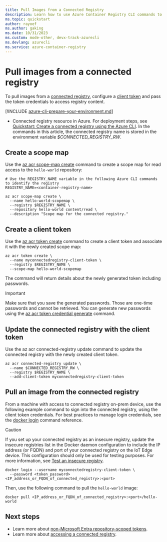 ```yaml
---
title: Pull Images from a Connected Registry 
description: Learn how to use Azure Container Registry CLI commands to configure a client token and pull images from a connected registry.
ms.topic: quickstart
author: rayoef
ms.author: gaking
ms.date: 10/31/2023
ms.custom: mode-other, devx-track-azurecli
ms.devlang: azurecli
ms.service: azure-container-registry
---
```


# Pull images from a connected registry 

To pull images from a [connected registry](intro-connected-registry.md), configure a [client token](overview-connected-registry-access.md#client-tokens) and pass the token credentials to access registry content.

[!INCLUDE [azure-cli-prepare-your-environment.md](~/reusable-content/azure-cli/azure-cli-prepare-your-environment.md)]
* Connected registry resource in Azure. For deployment steps, see [Quickstart: Create a connected registry using the Azure CLI][quickstart-connected-registry-cli]. In the commands in this article, the connected registry name is stored in the environment variable *$CONNECTED_REGISTRY_RW*.

## Create a scope map

Use the [az acr scope-map create][az-acr-scope-map-create] command to create a scope map for read access to the `hello-world` repository:

```azurecli
# Use the REGISTRY_NAME variable in the following Azure CLI commands to identify the registry
REGISTRY_NAME=<container-registry-name>

az acr scope-map create \
  --name hello-world-scopemap \
  --registry $REGISTRY_NAME \
  --repository hello-world content/read \
  --description "Scope map for the connected registry."
```

## Create a client token

Use the [az acr token create][az-acr-token-create] command to create a client token and associate it with the newly created scope map:

```azurecli
az acr token create \
  --name myconnectedregistry-client-token \
  --registry $REGISTRY_NAME \
  --scope-map hello-world-scopemap
```

The command will return details about the newly generated token including passwords.

  > [!IMPORTANT]
  > Make sure that you save the generated passwords. Those are one-time passwords and cannot be retrieved. You can generate new passwords using the [az acr token credential generate][az-acr-token-credential-generate] command.

## Update the connected registry with the client token

Use the az acr connected-registry update command to update the connected registry with the newly created client token. 

```azurecli
az acr connected-registry update \
  --name $CONNECTED_REGISTRY_RW \
  --registry $REGISTRY_NAME \
  --add-client-token myconnectedregistry-client-token
```

## Pull an image from the connected registry

From a machine with access to connected registry on-prem device, use the following example command to sign into the connected registry, using the client token credentials. For best practices to manage login credentials, see the [docker login](https://docs.docker.com/engine/reference/commandline/login/) command reference.

> [!CAUTION]
> If you set up your connected registry as an insecure registry, update the insecure registries list in the Docker daemon configuration to include the IP address (or FQDN) and port of your connected registry on the IoT Edge device. This configuration should only be used for testing purposes. For more information, see [Test an insecure registry](https://docs.docker.com/registry/insecure/).

```
docker login --username myconnectedregistry-client-token \
  --password <token_password> <IP_address_or_FQDN_of_connected_registry>:<port>
```

Then, use the following command to pull the `hello-world` image:

```
docker pull <IP_address_or_FQDN_of_connected_registry>:<port>/hello-world
```

## Next steps

* Learn more about [non-Microsoft Entra repository-scoped tokens](container-registry-token-based-repository-permissions.md).
* Learn more about [accessing a connected registry](overview-connected-registry-access.md).

<!-- LINKS - internal -->
[az-acr-scope-map-create]: /cli/azure/acr/token/#az_acr_token_create
[az-acr-token-create]: /cli/azure/acr/token/#az_acr_token_create
[az-acr-token-credential-generate]: /cli/azure/acr/token/credential#az_acr_token_credential_generate
[az-acr-connected-registry-update]: ./quickstart-connected-registry-cli.md#az_acr_connected_registry_update] 
[container-registry-intro]: container-registry-intro.md
[quickstart-connected-registry-cli]: quickstart-connected-registry-cli.md